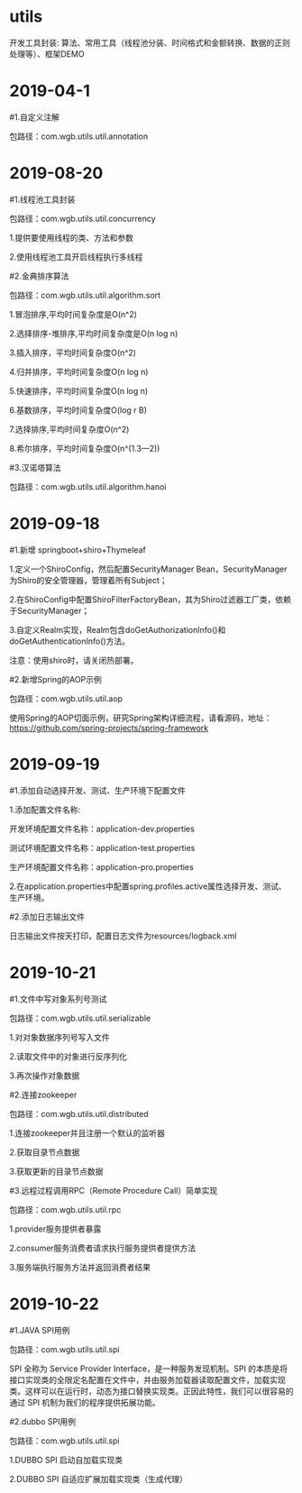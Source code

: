 # utils
开发工具封装:
算法、常用工具（线程池分装、时间格式和金额转换、数据的正则处理等）、框架DEMO

# 2019-04-1
#1.自定义注解

包路径：com.wgb.utils.util.annotation

# 2019-08-20
#1.线程池工具封装

包路径：com.wgb.utils.util.concurrency

1.提供要使用线程的类、方法和参数

2.使用线程池工具开启线程执行多线程

#2.金典排序算法

包路径：com.wgb.utils.util.algorithm.sort

1.冒泡排序,平均时间复杂度是O(n^2)

2.选择排序-堆排序,平均时间复杂度是O(n log n)

3.插入排序，平均时间复杂度O(n^2)

4.归并排序，平均时间复杂度O(n log n)

5.快速排序，平均时间复杂度O(n log n)

6.基数排序，平均时间复杂度O(log r B)

7.选择排序,平均时间复杂度O(n^2)

8.希尔排序，平均时间复杂度O(n^(1.3—2))

#3.汉诺塔算法

包路径：com.wgb.utils.util.algorithm.hanoi

# 2019-09-18  
#1.新增 springboot+shiro+Thymeleaf

1.定义一个ShiroConfig，然后配置SecurityManager Bean，SecurityManager为Shiro的安全管理器，管理着所有Subject；
 
2.在ShiroConfig中配置ShiroFilterFactoryBean，其为Shiro过滤器工厂类，依赖于SecurityManager；
 
3.自定义Realm实现，Realm包含doGetAuthorizationInfo()和doGetAuthenticationInfo()方法。

注意：使用shiro时，请关闭热部署。

#2.新增Spring的AOP示例

包路径：com.wgb.utils.util.aop

使用Spring的AOP切面示例，研究Spring架构详细流程，请看源码，地址：https://github.com/spring-projects/spring-framework

# 2019-09-19  
#1.添加自动选择开发、测试、生产环境下配置文件

1.添加配置文件名称:

开发环境配置文件名称：application-dev.properties

测试环境配置文件名称：application-test.properties

生产环境配置文件名称：application-pro.properties

2.在application.properties中配置spring.profiles.active属性选择开发、测试、生产环境。

#2.添加日志输出文件

日志输出文件按天打印，配置日志文件为resources/logback.xml

# 2019-10-21
#1.文件中写对象系列号测试

包路径：com.wgb.utils.util.serializable

1.对对象数据序列号写入文件

2.读取文件中的对象进行反序列化

3.再次操作对象数据

#2.连接zookeeper

包路径：com.wgb.utils.util.distributed

1.连接zookeeper并且注册一个默认的监听器

2.获取目录节点数据

3.获取更新的目录节点数据

#3.远程过程调用RPC（Remote Procedure Call）简单实现

包路径：com.wgb.utils.util.rpc

1.provider服务提供者暴露

2.consumer服务消费者请求执行服务提供者提供方法

3.服务端执行服务方法并返回消费者结果

# 2019-10-22
#1.JAVA SPI用例

包路径：com.wgb.utils.util.spi

SPI 全称为 Service Provider Interface，是一种服务发现机制。SPI 的本质是将接口实现类的全限定名配置在文件中，并由服务加载器读取配置文件，加载实现类。这样可以在运行时，动态为接口替换实现类。正因此特性，我们可以很容易的通过 SPI 机制为我们的程序提供拓展功能。

#2.dubbo SPI用例

包路径：com.wgb.utils.util.spi

1.DUBBO SPI 启动自加载实现类

2.DUBBO SPI 自适应扩展加载实现类（生成代理）